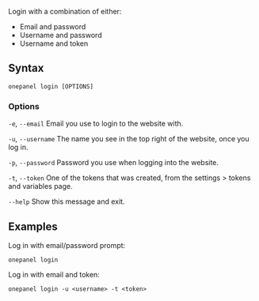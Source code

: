 Login with a combination of either:

- Email and password
- Username and password
- Username and token

## Syntax

```
onepanel login [OPTIONS]
```

### Options

`-e`, `--email`     Email you use to login to the website with.

`-u`, `--username`  The name you see in the top right of the website, once you log in.

`-p`, `--password`  Password you use when logging into the website.

`-t`, `--token`     One of the tokens that was created, from the settings > tokens and variables page.

`--help`          Show this message and exit.

## Examples

Log in with email/password prompt:
```
onepanel login
```

Log in with email and token:
```
onepanel login -u <username> -t <token>
```